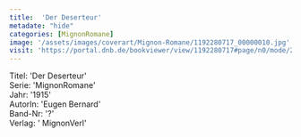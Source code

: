 ```yaml
---
title:  'Der Deserteur'
metadate: "hide"
categories: [MignonRomane]
image: '/assets/images/coverart/Mignon-Romane/1192280717_00000010.jpg'
visit: 'https://portal.dnb.de/bookviewer/view/1192280717#page/n0/mode/2up'
---
```

Titel: 'Der Deserteur' <br>
Serie: 'MignonRomane' <br>
Jahr: '1915' <br>
AutorIn: 'Eugen Bernard' <br>
Band-Nr: '?' <br>
Verlag: ' MignonVerl'